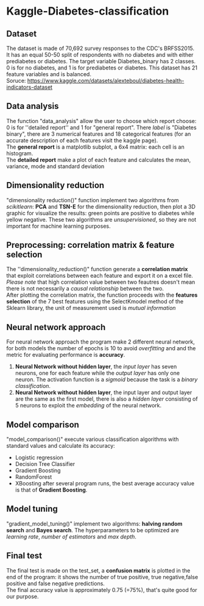 # Kaggle-Diabetes-classification

## Dataset
The dataset is made of 70,692 survey responses to the CDC's BRFSS2015. It has an equal 50-50 split of respondents with no diabetes and with either prediabetes or diabetes. The target variable Diabetes_binary has 2 classes. 0 is for no diabetes, and 1 is for prediabetes or diabetes. This dataset has 21 feature variables and is balanced. <br />
Soruce: https://www.kaggle.com/datasets/alexteboul/diabetes-health-indicators-dataset

## Data analysis
The function "data_analysis" allow the user to choose which report choose: 0 is for ''detailed report'' and 1 for "general report".
There *label* is "Diabetes binary", there are 3 numerical features and 18 categorical features (for an accurate description of each features visit the kaggle page). <br />
The **general report** is a matplotlib subplot, a 6x4 matrix: each cell is an histogram. <br />
The **detailed report** make a plot of each feature and  calculates the mean, variance, mode and standard deviation <br />

## Dimensionality reduction
"dimensionality reduction()" function implement two algorithms from *scikitlearn*: **PCA** and **TSN-E** for the dimensionality reduction, then plot a 3D graphic for visualize the results: green points are positive to diabetes while yellow negative.
These two algorithms are *unsupervisioned*, so they are not important for machine learning purposes.
## Preprocessing: correlation matrix & feature selection
The ''dimensionality_reduction()" function generate a **correlation matrix** that exploit correlations between each feature and export it on a excel file. <br />
*Please note* that high correlation value between two feautres doesn't mean there is not necessarily a *causal relationship* between the two.<br />
After plotting the correlation matrix, the function proceeds with the **features selection** of the 7 best features using the SelectKmodel method of the Sklearn library, the unit of measurement used is *mutual information*


## Neural network approach
For neural network approach the program make 2 different neural network, for both models the number of epochs is 10 to avoid *overfitting* and and the metric for evaluating performance is **accuracy**.
 1. **Neural Network without hidden layer**, the *input layer* has seven neurons, one for each feature while the *output layer* has only one neuron. The activation function is a *sigmoid* because the task is a *binary classification*.
 2.  **Neural Network without hidden layer**, the input layer and output layer are the same as the first model, there is also a *hidden layer* consisting of 5 neurons to exploit the *embedding* of the neural network.

## Model comparison
"model_comparison()" execute various classification algorithms with standard values and calculate its accuracy:
 - Logistic regression
 - Decision Tree Classifier
 - Gradient Boosting 
 - RandomForest
 - XBoosting
after several program runs, the best average accuracy value is that of **Gradient Boosting**.
## Model tuning
"gradient_model_tuning()" implement two algorithms: **halving random search** and **Bayes search**. The hyperparameters to be optimized are *learning rate*, *number of estimators* and *max depth*.
## Final test
The final test is made on the test_set, a **confusion matrix** is plotted in the end of the program: it shows the number of true positive, true negative,false positive and false negative predictions. <br />
The final accuracy value is approximately 0.75 (=75%), that's quite good for  our purpose.

